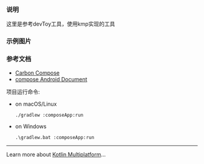 
### 说明
这里是参考devToy工具，使用kmp实现的工具
### 示例图片
### 参考文档
- [Carbon Compose](https://gabrieldrn.github.io/carbon-compose/)
- [compose Android Document](https://developer.android.com/develop/ui/compose/documentation?hl=zh-cn)

项目运行命令:
- on macOS/Linux
  ```shell
  ./gradlew :composeApp:run
  ```
- on Windows
  ```shell
  .\gradlew.bat :composeApp:run
  ```

---

Learn more about [Kotlin Multiplatform](https://www.jetbrains.com/help/kotlin-multiplatform-dev/get-started.html)…